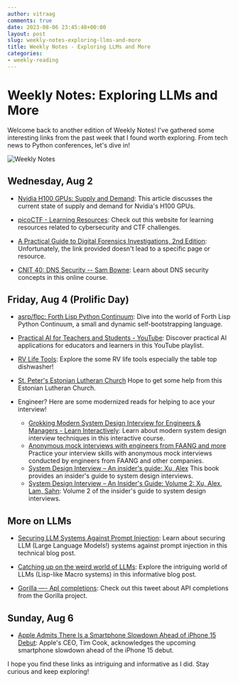```yaml
---
author: vitraag
comments: true
date: 2023-08-06 23:45:48+00:00
layout: post
slug: weekly-notes-exploring-llms-and-more
title: Weekly Notes - Exploring LLMs and More
categories:
- weekly-reading
---
```

# Weekly Notes: Exploring LLMs and More

Welcome back to another edition of Weekly Notes! I've gathered some interesting links from the past week that I found worth exploring. From tech news to Python conferences, let's dive in!

![Weekly Notes](https://images.unsplash.com/photo-1544716278-e513176f20b5?ixlib=rb-4.0.3&ixid=M3wxMjA3fDB8MHxwaG90by1wYWdlfHx8fGVufDB8fHx8fA%3D%3D)

## Wednesday, Aug 2

- [Nvidia H100 GPUs: Supply and Demand](https://gpus.llm-utils.org/nvidia-h100-gpus-supply-and-demand/): This article discusses the current state of supply and demand for Nvidia's H100 GPUs.

- [picoCTF - Learning Resources](https://picoctf.org/resources.html): Check out this website for learning resources related to cybersecurity and CTF challenges.

- [A Practical Guide to Digital Forensics Investigations, 2nd Edition](None): Unfortunately, the link provided doesn't lead to a specific page or resource.

- [CNIT 40: DNS Security -- Sam Bowne](https://samsclass.info/40/40_Sum23.shtml): Learn about DNS security concepts in this online course.

## Friday, Aug 4 (Prolific Day)

- [asrp/flpc: Forth Lisp Python Continuum](https://github.com/asrp/flpc): Dive into the world of Forth Lisp Python Continuum, a small and dynamic self-bootstrapping language.

- [Practical AI for Teachers and Students - YouTube](https://www.youtube.com/playlist?list=PLwRdpYzPkkn302_rL5RrXvQE8j0jLP02j): Discover practical AI applications for educators and learners in this YouTube playlist.

- [RV Life Tools](https://linktr.ee/simply.scenic): Explore the some RV life tools especially the table top dishwasher!

- [St. Peter's Estonian Lutheran Church](https://www.facebook.com/peetrikirikvan/about) Hope to get some help from this Estonian Lutheran Church.

- Engineer? Here are some modernized reads for helping to ace your interview!
    - [Grokking Modern System Design Interview for Engineers & Managers - Learn Interactively](https://www.educative.io/courses/grokking-modern-system-design-interview-for-engineers-managers): Learn about modern system design interview techniques in this interactive course.
    - [Anonymous mock interviews with engineers from FAANG and more](https://interviewing.io/) Practice your interview skills with anonymous mock interviews conducted by engineers from FAANG and other companies.
    - [System Design Interview – An insider's guide: Xu, Alex](https://www.amazon.com/dp/B08CMF2CQF/ref=cm_sw_r_awdo_EKFZBH6MR5DYMQPY5BA6) This book provides an insider's guide to system design interviews.
    - [System Design Interview – An Insider's Guide: Volume 2: Xu, Alex, Lam, Sahn](https://www.amazon.com/dp/1736049119/ref=cm_sw_r_awdo_B7SXT0NY1BB0GQ9M7PXY): Volume 2 of the insider's guide to system design interviews.

## More on LLMs
- [Securing LLM Systems Against Prompt Injection](https://developer.nvidia.com/blog/securing-llm-systems-against-prompt-injection/): Learn about securing LLM (Large Language Models!) systems against prompt injection in this technical blog post.

- [Catching up on the weird world of LLMs](https://simonwillison.net/2023/Aug/3/weird-world-of-llms/): Explore the intriguing world of LLMs (Lisp-like Macro systems) in this informative blog post.

- [Gorilla —- ApI completions](https://twitter.com/svpino/status/1684967719504945321?s=12&t=eKlUFsAeUsm0H4Ny_spTBw): Check out this tweet about API completions from the Gorilla project.

## Sunday, Aug 6
- [Apple Admits There Is a Smartphone Slowdown Ahead of iPhone 15 Debut](https://www.bloomberg.com/news/newsletters/2023-08-06/apple-iphone-15-comes-amid-us-sales-slowdown-tim-cook-q3-earnings-comments-lkzfs14u): Apple's CEO, Tim Cook, acknowledges the upcoming smartphone slowdown ahead of the iPhone 15 debut.

I hope you find these links as intriguing and informative as I did. Stay curious and keep exploring!